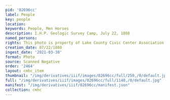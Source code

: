 ```yaml
---
pid: '02696cc'
label: People
key: people
location: 
keywords: People, Men Horses
description: I.H.P. Geologic Survey Camp, July 22, 1888
named_persons: 
rights: This photo is property of Lake County Civic Center Association.
creation_date: 07/22/1888
ingest_date: '2021-03-30'
format: Photo
source: Scanned Negative
order: '2464'
layout: cmhc_item
thumbnail: "/img/derivatives/iiif/images/02696cc/full/250,/0/default.jpg"
full: "/img/derivatives/iiif/images/02696cc/full/1140,/0/default.jpg"
manifest: "/img/derivatives/iiif/02696cc/manifest.json"
collection: cmhc
---
```

